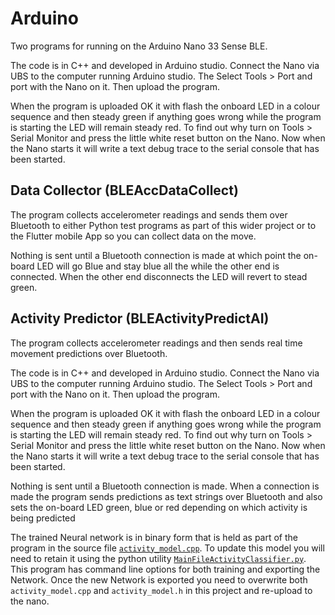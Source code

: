 # Arduino

Two programs for running on the Arduino Nano 33 Sense BLE.

The code is in C++ and developed in Arduino studio. Connect the Nano via UBS to the computer running Arduino studio. The Select Tools > Port and port with the Nano on it. Then upload the program. 

When the program is uploaded OK it with flash the onboard LED in a colour sequence and then steady green if anything goes wrong while the program is starting the LED will remain steady red. To find out why turn on Tools > Serial Monitor and press the little white reset button on the Nano. Now when the Nano starts it will write a text debug trace to the serial console that has been started.

## Data Collector (BLEAccDataCollect)

The program collects accelerometer readings and sends them over Bluetooth to either Python test programs as part of this wider project or to the Flutter mobile App so you can collect data on the move.

Nothing is sent until a Bluetooth connection is made at which point the on-board LED will go Blue and stay blue all the while the other end is connected. When the other end disconnects the LED will revert to stead green. 


## Activity Predictor (BLEActivityPredictAI)

The program collects accelerometer readings and then sends real time movement predictions over Bluetooth. 

The code is in C++ and developed in Arduino studio. Connect the Nano via UBS to the computer running Arduino studio. The Select Tools > Port and port with the Nano on it. Then upload the program.

When the program is uploaded OK it with flash the onboard LED in a colour sequence and then steady green if anything goes wrong while the program is starting the LED will remain steady red. To find out why turn on Tools > Serial Monitor and press the little white reset button on the Nano. Now when the Nano starts it will write a text debug trace to the serial console that has been started.

Nothing is sent until a Bluetooth connection is made. When a connection is made the program sends predictions as text strings over Bluetooth and also sets the on-board LED green, blue or red depending on which activity is being predicted  

The trained Neural network is in binary form that is held as part of the program in the source file <code>[activity_model.cpp](./BLEActivityPredictAI/activity_model.cpp)</code>. To update this model you will need to retain it using the python utility <code>[MainFileActivityClassifier.py](../python/MainFileActivityClassifier.py)</code>. This program has command line options for both training and exporting the Network. Once the new Network is exported you need to overwrite both <code>activity_model.cpp</code> and <code>activity_model.h</code> in this project and re-upload to the nano. 
